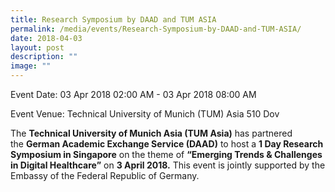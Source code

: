 ```yaml
---
title: Research Symposium by DAAD and TUM ASIA
permalink: /media/events/Research-Symposium-by-DAAD-and-TUM-ASIA/
date: 2018-04-03
layout: post
description: ""
image: ""
---
```

Event Date: 03 Apr 2018 02:00 AM - 03 Apr 2018 08:00 AM

Event Venue: Technical University of Munich (TUM) Asia 510 Dov

The **Technical University of Munich Asia (TUM Asia)** has partnered the **German Academic Exchange Service (DAAD)** to host a **1 Day Research Symposium in Singapore** on the theme of **“Emerging Trends & Challenges in Digital Healthcare”** on **3 April 2018.** This event is jointly supported by the Embassy of the Federal Republic of Germany.